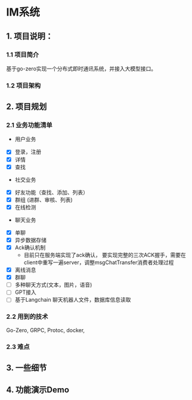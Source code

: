 # IM系统

## 1. 项目说明：

### 1.1 项目简介
基于go-zero实现一个分布式即时通讯系统，并接入大模型接口。

### 1.2 项目架构

## 2. 项目规划

### 2.1 业务功能清单

- 用户业务
- [x] 登录，注册 
- [x] 详情
- [x] 查找
- 社交业务
- [x] 好友功能（查找、添加、列表）
- [x] 群组 (进群、审核、列表)
-[x] 在线检测
- 聊天业务
- [x] 单聊
- [x] 异步数据存储
- [x] Ack确认机制
    - 目前只在服务端实现了ack确认， 要实现完整的三次ACK握手，需要在client中重写一遍server，调整msgChatTransfer消费者处理过程
- [x] 离线消息
- [x] 群聊
- [ ] 多种聊天方式(文本，图片，语音)
- [ ] GPT接入
- [ ] 基于Langchain 聊天机器人文件，数据库信息读取

### 2.2 用到的技术

Go-Zero, GRPC, Protoc, docker, 

### 2.3 难点

## 3. 一些细节

## 4. 功能演示Demo




